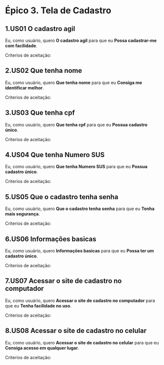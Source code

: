 # Épico 3. Tela de Cadastro 

## 1.US01 O cadastro agil
Eu, como usuário, quero **O cadastro agil** para que eu **Possa cadastrar-me com facilidade**.
<p>Criterios de aceitação:</p>

## 2.US02 Que tenha nome
Eu, como usuário, quero **Que tenha nome** para que eu **Consiga me identificar melhor**.
<p>Criterios de aceitação:</p>

## 3.US03 Que tenha cpf
Eu, como usuário, quero **Que tenha cpf** para que eu **Possua cadastro único**.
<p>Criterios de aceitação:</p>

## 4.US04 Que tenha Numero SUS
Eu, como usuário, quero **Que tenha Numero SUS** para que eu **Possua cadastro único**.
<p>Criterios de aceitação:</p>

## 5.US05 Que o cadastro tenha senha
Eu, como usuário, quero **Que o cadastro tenha senha** para que eu **Tenha mais segurança**.
<p>Criterios de aceitação:</p>

## 6.US06 Informações basicas
Eu, como usuário, quero **Informações basicas** para que eu **Possa ter um cadastro único**.
<p>Criterios de aceitação:</p>

## 7.US07 Acessar o site de cadastro no computador
Eu, como usuário, quero **Acessar o site de cadastro no computador** para que eu **Tenha facilidade no uso**.
<p>Criterios de aceitação:</p>

## 8.US08 Acessar o site de cadastro no celular
Eu, como usuário, quero **Acessar o site de cadastro no celular** para que eu **Consiga acesso em qualquer lugar**.
<p>Criterios de aceitação:</p>
